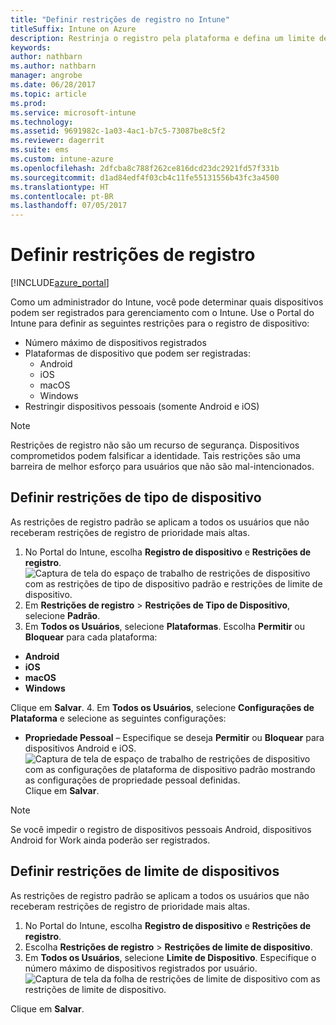 ```yaml
---
title: "Definir restrições de registro no Intune"
titleSuffix: Intune on Azure
description: Restrinja o registro pela plataforma e defina um limite de registro de dispositivo no Intune. "
keywords: 
author: nathbarn
ms.author: nathbarn
manager: angrobe
ms.date: 06/28/2017
ms.topic: article
ms.prod: 
ms.service: microsoft-intune
ms.technology: 
ms.assetid: 9691982c-1a03-4ac1-b7c5-73087be8c5f2
ms.reviewer: dagerrit
ms.suite: ems
ms.custom: intune-azure
ms.openlocfilehash: 2dfcba8c788f262ce816dcd23dc2921fd57f331b
ms.sourcegitcommit: d1ad84edf4f03cb4c11fe55131556b43fc3a4500
ms.translationtype: HT
ms.contentlocale: pt-BR
ms.lasthandoff: 07/05/2017
---
```

# <a name="set-enrollment-restrictions"></a>Definir restrições de registro

[!INCLUDE[azure_portal](./includes/azure_portal.md)]

Como um administrador do Intune, você pode determinar quais dispositivos podem ser registrados para gerenciamento com o Intune. Use o Portal do Intune para definir as seguintes restrições para o registro de dispositivo:

- Número máximo de dispositivos registrados
- Plataformas de dispositivo que podem ser registradas:
  - Android
  - iOS
  - macOS
  - Windows
- Restringir dispositivos pessoais (somente Android e iOS)

>[!NOTE]
>Restrições de registro não são um recurso de segurança. Dispositivos comprometidos podem falsificar a identidade. Tais restrições são uma barreira de melhor esforço para usuários que não são mal-intencionados.

## <a name="set-device-type-restrictions"></a>Definir restrições de tipo de dispositivo
As restrições de registro padrão se aplicam a todos os usuários que não receberam restrições de registro de prioridade mais altas.  
1. No Portal do Intune, escolha **Registro de dispositivo** e **Restrições de registro**.
![Captura de tela do espaço de trabalho de restrições de dispositivo com as restrições de tipo de dispositivo padrão e restrições de limite de dispositivo.](media/device-restrictions-set-default.png)
2. Em **Restrições de registro** > **Restrições de Tipo de Dispositivo**, selecione **Padrão**.
3. Em **Todos os Usuários**, selecione **Plataformas**. Escolha **Permitir** ou **Bloquear** para cada plataforma:
  - **Android**
  - **iOS**
  - **macOS**
  - **Windows**

  Clique em **Salvar**.
4. Em **Todos os Usuários**, selecione **Configurações de Plataforma** e selecione as seguintes configurações:
  - **Propriedade Pessoal** – Especifique se deseja **Permitir** ou **Bloquear** para dispositivos Android e iOS.
  ![Captura de tela de espaço de trabalho de restrições de dispositivo com as configurações de plataforma de dispositivo padrão mostrando as configurações de propriedade pessoal definidas.](media/device-restrictions-platform-configurations.png)
  Clique em **Salvar**.

>[!NOTE]
>Se você impedir o registro de dispositivos pessoais Android, dispositivos Android for Work ainda poderão ser registrados.

## <a name="set-device-limit-restrictions"></a>Definir restrições de limite de dispositivos
As restrições de registro padrão se aplicam a todos os usuários que não receberam restrições de registro de prioridade mais altas.  
1. No Portal do Intune, escolha **Registro de dispositivo** e **Restrições de registro**.
2. Escolha **Restrições de registro** > **Restrições de limite de dispositivo**.
3. Em **Todos os Usuários**, selecione **Limite de Dispositivo**. Especifique o número máximo de dispositivos registrados por usuário.  
![Captura de tela da folha de restrições de limite de dispositivo com as restrições de limite de dispositivo.](./media/device-restrictions-limit.png)

  Clique em **Salvar**.
